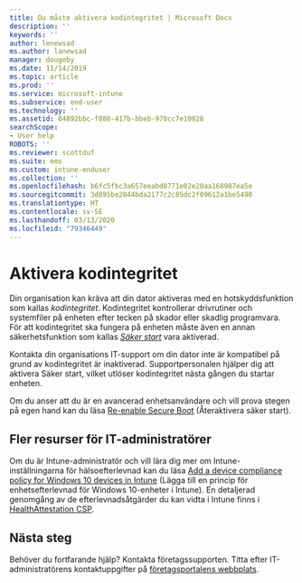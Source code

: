 ```yaml
---
title: Du måste aktivera kodintegritet | Microsoft Docs
description: ''
keywords: ''
author: lenewsad
ms.author: lanewsad
manager: dougeby
ms.date: 11/14/2019
ms.topic: article
ms.prod: ''
ms.service: microsoft-intune
ms.subservice: end-user
ms.technology: ''
ms.assetid: 84892bbc-f888-417b-bbeb-978cc7e10028
searchScope:
- User help
ROBOTS: ''
ms.reviewer: scottduf
ms.suite: ems
ms.custom: intune-enduser
ms.collection: ''
ms.openlocfilehash: b6fc5fbc3a657eeabd8771e02e20aa168987ea5e
ms.sourcegitcommit: 3d895be2844bda2177c2c85dc2f09612a1be5490
ms.translationtype: HT
ms.contentlocale: sv-SE
ms.lasthandoff: 03/13/2020
ms.locfileid: "79346449"
---
```

# <a name="enable-code-integrity"></a>Aktivera kodintegritet

Din organisation kan kräva att din dator aktiveras med en hotskyddsfunktion som kallas *kodintegritet*. Kodintegritet kontrollerar drivrutiner och systemfiler på enheten efter tecken på skador eller skadlig programvara. För att kodintegritet ska fungera på enheten måste även en annan säkerhetsfunktion som kallas [*Säker start*](https://docs.microsoft.com/windows/security/information-protection/secure-the-windows-10-boot-process#secure-boot) vara aktiverad.

Kontakta din organisations IT-support om din dator inte är kompatibel på grund av kodintegritet är inaktiverad. Supportpersonalen hjälper dig att aktivera Säker start, vilket utlöser kodintegritet nästa gången du startar enheten. 

Om du anser att du är en avancerad enhetsanvändare och vill prova stegen på egen hand kan du läsa [Re-enable Secure Boot](https://docs.microsoft.com/windows-hardware/manufacture/desktop/disabling-secure-boot#re-enable-secure-boot) (Återaktivera säker start).

## <a name="additional-resources-for-it-administrators"></a>Fler resurser för IT-administratörer

Om du är Intune-administratör och vill lära dig mer om Intune-inställningarna för hälsoefterlevnad kan du läsa [Add a device compliance policy for Windows 10 devices in Intune](https://docs.microsoft.com/intune/protect/compliance-policy-create-windows) (Lägga till en princip för enhetsefterlevnad för Windows 10-enheter i Intune). En detaljerad genomgång av de efterlevnadsåtgärder du kan vidta i Intune finns i [HealthAttestation CSP](https://docs.microsoft.com/windows/client-management/mdm/healthattestation-csp#step-8-take-appropriate-policy-action-based-on-evaluation-results).  

## <a name="next-steps"></a>Nästa steg

Behöver du fortfarande hjälp? Kontakta företagssupporten. Titta efter IT-administratörens kontaktuppgifter på [företagsportalens webbplats](https://go.microsoft.com/fwlink/?linkid=2010980).
